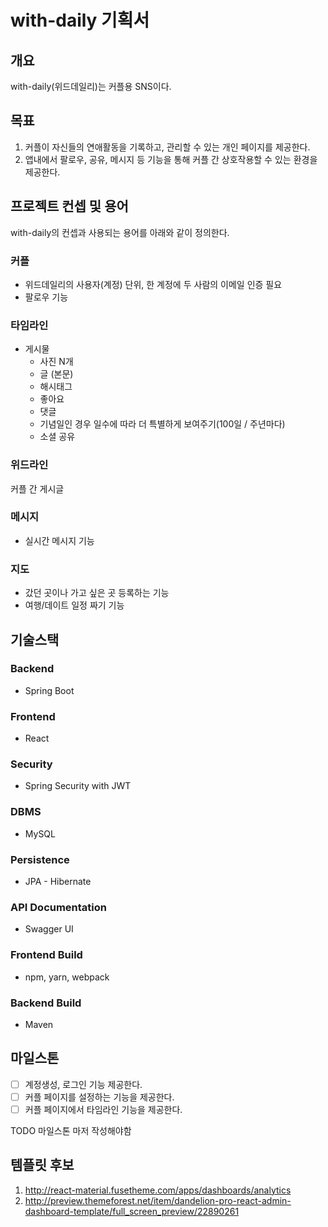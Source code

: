 ﻿# with-daily 기획서

## 개요
with-daily(위드데일리)는 커플용 SNS이다. 

## 목표
1. 커플이 자신들의 연애활동을 기록하고, 관리할 수 있는 개인 페이지를 제공한다.
2. 앱내에서 팔로우, 공유,  메시지 등 기능을 통해 커플 간 상호작용할 수 있는 환경을 제공한다.

## 프로젝트 컨셉 및 용어
with-daily의 컨셉과 사용되는 용어를 아래와 같이 정의한다.

### 커플
- 위드데일리의 사용자(계정) 단위, 한 계정에 두 사람의 이메일 인증 필요
- 팔로우 기능

### 타임라인
- 게시물
    - 사진 N개
    - 글 (본문)
    - 해시태그
    - 좋아요
    - 댓글
    - 기념일인 경우 일수에 따라 더 특별하게 보여주기(100일 / 주년마다)
    - 소셜 공유

### 위드라인
커플 간 게시글

### 메시지
- 실시간 메시지 기능

### 지도
- 갔던 곳이나 가고 싶은 곳 등록하는 기능
- 여행/데이트 일정 짜기 기능

## 기술스택
### Backend
- Spring Boot

### Frontend
- React

### Security
- Spring Security with JWT

### DBMS
- MySQL

### Persistence
- JPA - Hibernate

### API Documentation
- Swagger UI

### Frontend Build
- npm, yarn, webpack

### Backend Build
- Maven

## 마일스톤
- [ ] 계정생성, 로그인 기능 제공한다.
- [ ] 커플 페이지를 설정하는 기능을 제공한다. 
- [ ] 커플 페이지에서 타임라인 기능을 제공한다.

TODO 마일스톤 마저 작성해야함

## 템플릿 후보
1. http://react-material.fusetheme.com/apps/dashboards/analytics
2. http://preview.themeforest.net/item/dandelion-pro-react-admin-dashboard-template/full_screen_preview/22890261
